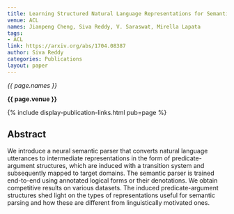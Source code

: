 ```yaml
---
title: Learning Structured Natural Language Representations for Semantic Parsing
venue: ACL
names: Jianpeng Cheng, Siva Reddy, V. Saraswat, Mirella Lapata
tags:
- ACL
link: https://arxiv.org/abs/1704.08387
author: Siva Reddy
categories: Publications
layout: paper
---
```


*{{ page.names }}*

**{{ page.venue }}**

{% include display-publication-links.html pub=page %}

## Abstract

We introduce a neural semantic parser that converts natural language utterances to intermediate representations in the form of predicate-argument structures, which are induced with a transition system and subsequently mapped to target domains. The semantic parser is trained end-to-end using annotated logical forms or their denotations. We obtain competitive results on various datasets. The induced predicate-argument structures shed light on the types of representations useful for semantic parsing and how these are different from linguistically motivated ones.